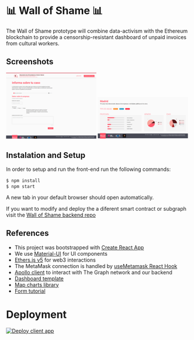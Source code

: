 # 📊 Wall of Shame 📊

The Wall of Shame prototype will combine data-activism with the Ethereum blockchain to provide a censorship-resistant dashboard of unpaid invoices from cultural workers.

## Screenshots

<img src="/docs/docs/assets/images/Form.png" width="49%" >

<img src="/docs/docs/assets/images/Dashboard.png" width="49%" style="display: inline-block">

## Instalation and Setup

In order to setup and run the front-end run the following commands:

```
$ npm install
$ npm start
```

A new tab in your default browser should open automatically.

If you want to modify and deploy the a diferent smart contract or subgraph visit the [Wall of Shame backend repo](https://github.com/P2PModels/wallofshame-backend)

## References

-   This project was bootstrapped with [Create React App](https://github.com/facebook/create-react-app)
-   We use [Material-UI](https://material-ui.com/getting-started/installation/) for UI components
-   [Ethers.js v5](https://docs.ethers.io/v5/) for web3 interactions
-   The MetaMask connection is handled by [useMetamask React Hook](https://github.com/mdtanrikulu/use-metamask)
-   [Apollo client](https://www.apollographql.com/docs/react/) to interact with The Graph network and our backend
-   [Dashboard template](https://github.com/mui-org/material-ui/tree/master/docs/src/pages/getting-started/templates/dashboard)
-   [Map charts library](https://www.react-simple-maps.io/)
-   [Form tutorial](https://www.youtube.com/watch?v=-XKaSCU0ZLM)

# Deployment

[![Deploy client app](https://github.com/P2PModels/wallofshame-frontend/actions/workflows/deploy-app.yml/badge.svg)](https://github.com/P2PModels/wallofshame-frontend/actions/workflows/deploy-app.yml)